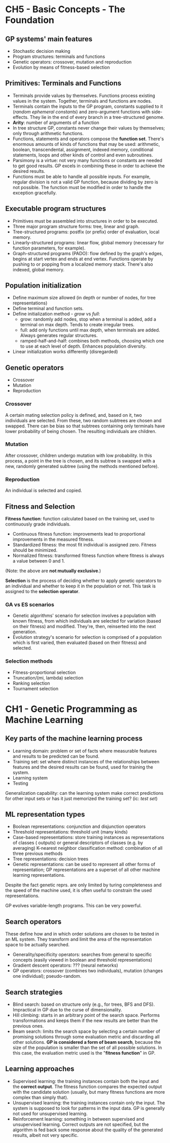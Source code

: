 CH5 - Basic Concepts - The Foundation
=====================================

GP systems' main features
-------------------------

- Stochastic decision making
- Program structures: terminals and functions
- Genetic operators: crossover, mutation and reproduction
- Evolution by means of fitness-based selection

Primitives: Terminals and Functions
-----------------------------------

- Terminals provide values by themselves. Functions process existing values in the system. Together, terminals and functions are nodes.
- Terminals contain the inputs to the GP program, constants supplied to it (_random ephemeral constants_) and zero-argument functions with side-effects. They lie in the end of every branch in a tree-structured genome.
- __Arity__: number of arguments of a function
- In tree structure GP, constants never change their values by themselves; only through arithmetic functions.
- Functions, statements and operators compose the __function set__. There's enormous amounts of kinds of functions that may be used: arithmetic, boolean, transcendental, assignment, indexed memory, conditional statements, loops and other kinds of control and even subroutines.
- Parsimony is a virtue: not very many functions or constants are needed to get good results. GP excels in combining these in order to achieve the desired results.
- Functions must be able to handle all possible inputs. For example, regular division is not a valid GP function, because dividing by zero is not possible. The function must be modified in order to handle the exception gracefully.

Executable program structures
-----------------------------

- Primitives must be assembled into structures in order to be executed.
- Three major program structure forms: tree, linear and graph.
- Tree-structured programs: postfix (or prefix) order of evaluation, local memory.
- Linearly-structured programs: linear flow, global memory (necessary for function parameters, for example).
- Graph-structured programs (PADO): flow defined by the graph's edges, begins at start vertex and ends at end vertex. Functions operate by pushing to or popping from a localized memory stack. There's also indexed, global memory.

Population initialization
-------------------------

- Define maximum size allowed (in depth or number of nodes, for tree representations)
- Define terminal and function sets.
- Define initialization method - _grow_ vs _full_:
    - grow: randomly add nodes, stop when a terminal is added, add a terminal on max depth. Tends to create irregular trees.
    - full: add only functions until max depth, when terminals are added. Always generates regular structures.
    - ramped-half-and-half: combines both methods, choosing which one to use at each level of depth. Enhances population diversity.
- Linear initialization works differently (disregarded)

Genetic operators
-----------------

- Crossover
- Mutation
- Reproduction

### Crossover ###

A certain mating selection policy is defined, and, based on it, two individuals are selected. From these, two random subtrees are chosen and swapped. There can be bias so that subtrees containing only terminals have lower probability of being chosen. The resulting individuals are children.

### Mutation ###

After crossover, children undergo mutation with low probability. In this process, a point in the tree is chosen, and its subtree is swapped with a new, randomly generated subtree (using the methods mentioned before).

### Reproduction ###

An individual is selected and copied.

Fitness and Selection
---------------------

__Fitness function__: function calculated based on the training set, used to continuously grade individuals.

- Continuous fitness function: improvements lead to proportional improvements in the measured fitness.
- Standardized fitness: the most fit individual is assigned zero. Fitness should be minimized.
- Normalized fitness: transformed fitness function where fitness is always a value between 0 and 1.

(Note: the above are __not mutually exclusive__.)

__Selection__ is the process of deciding whether to apply genetic operators to an individual and whether to keep it in the population or not. This task is assigned to the __selection operator__.

### GA vs ES scenarios ###

- Genetic algorithms' scenario for selection involves a population with known fitness, from which individuals are selected for variation (based on their fitness) and modified. They're, then, reinserted into the next generation.
- Evolution strategy's scenario for selection is comprised of a population which is first varied, then evaluated (based on their fitness) and selected.

### Selection methods ###

- Fitness-proportional selection
- Truncation/(mi, lambda) selection
- Ranking selection
- Tournament selection

CH1 - Genetic Programming as Machine Learning
=============================================

Key parts of the machine learning process
-----------------------------------------

- Learning domain: problem or set of facts where measurable features and results to be predicted can be found.
- Training set: set where distinct instances of the relationships between features and the desired results can be found, used for training the system.
- Learning system
- Testing

Generalization capability: can the learning system make correct predictions for other input sets or has it just memorized the training set? (ic: _test set_)

ML representation types
-----------------------

- Boolean representations: conjunction and disjunction operators
- Threshold representations: threshold unit (many kinds)
- Case-based representations: store training instances as representations of classes ( outputs) or general descriptors of classes (e.g. by averaging)
  K-nearest neighbor classification method: combination of all three previous methods
- Tree representations: decision trees
- Genetic representations: can be used to represent all other forms of representation; GP representations are a superset of all other machine learning representations.

Despite the fact genetic reprs. are only limited by turing completeness and the speed of the machine used, it is often useful to constrain the used representations.

GP evolves variable-length programs. This can be very powerful.

Search operators
----------------

These define how and in which order solutions are chosen to be tested in an ML system. They transform and limit the area of the representation space to be actually searched.

- Generality/specificity operators: searches from general to specific concepts (easily viewed in boolean and threshold representations)
- Gradient descent operators: ??? (neural networks)
- GP operators: crossover (combines two individuals), mutation (changes one individual); pseudo-random.

Search strategies
-----------------

- Blind search: based on structure only (e.g., for trees, BFS and DFS). Impractical in GP due to the curse of dimensionality.
- Hill climbing: starts in an arbitrary point of the search space. Performs transformations and keeps them if the new results are better than the previous ones.
- Beam search: limits the search space by selecting a certain number of promising solutions through some evaluation metric and discarding all other solutions.
  __GP is considered a form of beam search__, because the size of the population is smaller than the set of all possible solutions. In this case, the evaluation metric used is the "__fitness function__" in GP.

Learning approaches
-------------------

- Supervised learning: the training instances contain both the input and the __correct output__. The fitness function compares the expected output with the candidate solution (usually, but many fitness functions are more complex than simply that). 
- Unsupervised learning: the training instances contain only the input. The system is supposed to look for patterns in the input data. GP is generally not used for unsupervised learning.
- Reinforcement learning: something in between supervised and unsupervised learning. Correct outputs are not specified, but the algorithm is fed back some response about the quality of the generated results, albeit not very specific.
